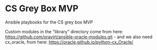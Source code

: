 # CS Grey Box MVP
Ansible playbooks for the CS grey box MVP

Custom modules in the "library" directory come from here: https://github.com/oravirt/ansible-oracle-modules.git -
and we also need cx_oracle, from here: https://oracle.github.io/python-cx_Oracle/
